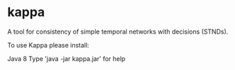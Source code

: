 # kappa
A tool for consistency of simple temporal networks with decisions (STNDs).

To use Kappa please install:

Java 8
Type 'java -jar kappa.jar' for help

